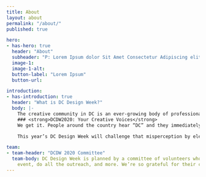```yaml
---
title: About
layout: about
permalink: "/about/"
published: true

hero:
- has-hero: true
  header: "About"
  subheader: "P: Lorem Ipsum dolor Sit Amet Consectetur Adipiscing elit."
  image-1: 
  image-1-alt: 
  button-label: "Lorem Ipsum"
  button-url:

introduction:
- has-introduction: true
  header: "What is DC Design Week?"
  body: |-
    The creative community in DC is an ever-growing body of professionals, makers, and voices working across disciplines. Hosted and produced by AIGA DC, DC Design Week is an annual celebration of that community.
    ### <strong>DCDW2020: Your Creative Voices</strong>
    We get it. People around the country hear “DC” and they immediately imagine lobbyists on Capitol Hill and buttoned-up professionals with offices on K Street. But those of us who live here know we’re so much more than that.

    This year’s DC Design Week will challenge that misperception by elevating the creative energy that flows through the DMV. Your energy. We’re here to show the world that we — the people who call DC and the DMV home — are so much more diverse, vibrant, and innovative than anyone can imagine.

team:
- team-header: "DCDW 2020 Committee"
  team-body: DC Design Week is planned by a committee of volunteers who plan each
    event, do all the outreach, and more. We’re so grateful for their contributions.
---
```

